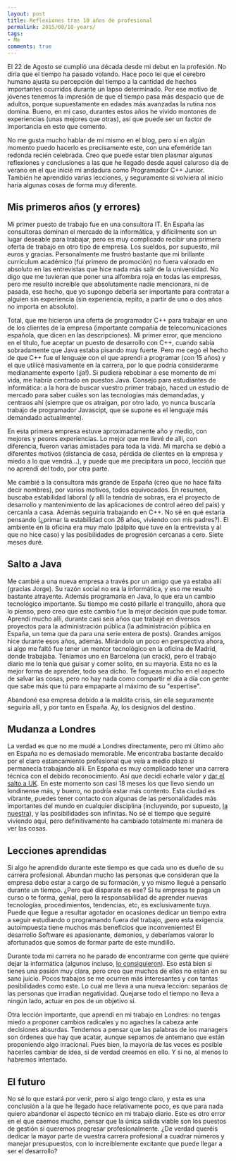 ```yaml
---
layout: post
title: Reflexiones tras 10 años de profesional
permalink: 2015/08/10-years/
tags:
- Me
comments: true
---
```


El 22 de Agosto se cumplió una década desde mi debut en la profesión. No diría que el tiempo ha pasado volando. Hace poco leí que el cerebro humano ajusta su percepción del tiempo a la cantidad de hechos importantes ocurridos durante un lapso determinado. Por ese motivo de jóvenes tenemos la impresión de que el tiempo pasa más despacio que de adultos, porque supuestamente en edades más avanzadas la rutina nos domina. Bueno, en mi caso, durantes estos años he vivido montones de experiencias (unas mejores que otras), así que puede ser un factor de importancia en esto que comento.

No me gusta mucho hablar de mí mismo en el blog, pero si en algún momento puedo hacerlo es precisamente este, con una efeméride tan redonda recién celebrada. Creo que puede estar bien plasmar algunas reflexiones y conclusiones a las que he llegado desde aquel caluroso día de verano en el que inicié mi andadura como Programador C++ Junior. También he aprendido varias lecciones, y seguramente si volviera al inicio haría algunas cosas de forma muy diferente.

<!--break-->

## Mis primeros años (y errores)

Mi primer puesto de trabajo fue en una consultora IT. En España las consultoras dominan el mercado de la informática, y difícilmente son un lugar deseable para trabajar, pero es muy complicado recibir una primera oferta de trabajo en otro tipo de empresa. Los sueldos, por supuesto, mil euros y gracias. Personalmente me frustró bastante que mi brillante currículum académico (fui primero de promoción) no fuera valorado en absoluto en las entrevistas que hice nada más salir de la universidad. No digo que me tuvieran que poner una alfombra roja en todas las empresas, pero me resultó increíble que absolutamente nadie mencionara, ni de pasada, ese hecho, que yo supongo debería ser importante para contratar a alguien sin experiencia (sin experiencia, repito, a partir de uno o dos años no importa en absoluto).

Total, que me hicieron una oferta de programador C++ para trabajar en uno de los clientes de la empresa (importante compañía de telecomunicaciones española, que dicen en las descripciones). Mi primer error, que menciono en el título, fue aceptar un puesto de desarrollo con C++, cuando sabía sobradamente que Java estaba pisando muy fuerte. Pero me cegó el hecho de que C++ fue el lenguaje con el que aprendí a programar (con 15 años) y el que utilicé masivamente en la carrera, por lo que podría considerarme medianamente experto (¡ja!). Si pudiera rebobinar a ese momento de mi vida, me habría centrado en puestos Java. Consejo para estudiantes de informática: a la hora de buscar vuestro primer trabajo, haced un estudio de mercado para saber cuáles son las tecnologías más demandadas, y centraos ahí (siempre que os atraigan, por otro lado, yo nunca buscaría trabajo de programador Javascipt, que se supone es el lenguaje más demandado actualmente).

En esta primera empresa estuve aproximadamente año y medio, con mejores y peores experiencias. Lo mejor que me llevé de allí, con diferencia, fueron varias amistades para toda la vida. Mi marcha se debió a diferentes motivos (distancia de casa, pérdida de clientes en la empresa y miedo a lo que vendrá...), y puede que me precipitara un poco, lección que no aprendí del todo, por otra parte.

Me cambié a la consultora más grande de España (creo que no hace falta decir nombres), por varios motivos, todos equivocados. En resumen, buscaba estabilidad laboral (y allí la tendría de sobras, era el proyecto de desarrollo y mantenimiento de las aplicaciones de control aéreo del país) y cercanía a casa. Además seguiría trabajando en C++. No sé en qué estaría pensando (¿primar la estabilidad con 26 años, viviendo con mis padres?). El ambiente en la oficina era muy malo (pálpito que tuve en la entrevista y al que no hice caso) y las posibilidades de progresión cercanas a cero. Siete meses duré.

## Salto a Java

Me cambié a una nueva empresa a través por un amigo que ya estaba allí (gracias Jorge). Su razón social no era la informática, y eso me resultó bastante atrayente. Además programaría en Java, lo que era un cambio tecnológico importante. Su tiempo me costó pillarle el tranquillo, ahora que lo pienso, pero creo que este cambio fue la mejor decisión que pude tomar. Aprendí mucho allí, durante casi seis años que trabajé en diversos proyectos para la administración pública (la administración pública en España, un tema que da para una serie entera de posts). Grandes amigos hice durante esos años, además. Mirándolo un poco en perspectiva ahora, si algo me faltó fue tener un mentor tecnológico en la oficina de Madrid, donde trabajaba. Teníamos uno en Barcelona (un crack), pero el trabajo diario me lo tenía que guisar y comer solito, en su mayoría. Esta no es la mejor forma de aprender, todo sea dicho. Te fogueas mucho en el aspecto de salvar las cosas, pero no hay nada como compartir el día a día con gente que sabe más que tú para empaparte al máximo de su "expertise".

Abandoné esa empresa debido a la maldita crisis, sin ella seguramente seguiría allí, y por tanto en España. Ay, los designios del destino.

## Mudanza a Londres

La verdad es que no me mudé a Londres directamente, pero mi último año en España no es demasiado memorable. Me encontraba bastante decaído por el claro estancamiento profesional que veía a medio plazo si permanecía trabajando allí. En España es muy complicado tener una carrera técnica con el debido reconocimiento. Así que decidí echarle valor y [dar el salto a UK](/2015/04/trabajo-londres). En este momento son casi 18 meses los que llevo siendo un londinense más, y bueno, no podría estar más contento. Esta ciudad es vibrante, puedes tener contacto con algunas de las personalidades más importantes del mundo en cualquier disciplina (incluyendo, por supuesto, [la nuestra](/public/pictures/uncle_bob.jpg)), y las posibilidades son infinitas. No sé el tiempo que seguiré viviendo aquí, pero definitivamente ha cambiado totalmente mi manera de ver las cosas.

## Lecciones aprendidas

Si algo he aprendido durante este tiempo es que cada uno es dueño de su carrera profesional. Abundan mucho las personas que consideran que la empresa debe estar a cargo de su formación, y yo mismo llegué a pensarlo durante un tiempo. ¿Pero qué disparate es ese? Si tu empresa te paga un curso o te forma, genial, pero la responsabilidad de aprender nuevas tecnologías, procedimientos, tendencias, etc, es exclusivamente tuya. Puede que llegue a resultar agotador en ocasiones dedicar un tiempo extra a seguir estudiando o programando fuera del trabajo, ¡pero esta exigencia autoimpuesta tiene muchos más beneficios que inconvenientes! El desarrollo Software es apasionante, demonios, y deberíamos valorar lo afortunados que somos de formar parte de este mundillo.

Durante toda mi carrera no he parado de encontrarme con gente que quiere dejar la informática (algunos incluso, [lo consiguieron](http://www.dobleenfoque.com/)). Eso está bien si tienes una pasión muy clara, pero creo que muchos de ellos no están en su sano juicio. Pocos trabajos se me ocurren más interesantes y con tantas posibilidades como este. Lo cual me lleva a una nueva lección: separáos de las personas que irradian negatividad. Quejarse todo el tiempo no lleva a ningún lado, actuar en pos de un objetivo sí.

Otra lección importante, que aprendí en mi trabajo en Londres: no tengas miedo a proponer cambios radicales y no agaches la cabeza ante decisiones absurdas. Tendemos a pensar que las palabras de los managers son órdenes que hay que acatar, aunque sepamos de antemano que están proponiendo algo irracional. Pues bien, la mayoría de las veces es posible hacerles cambiar de idea, si de verdad creemos en ello. Y si no, al menos lo habremos intentado.

## El futuro

No sé lo que estará por venir, pero si algo tengo claro, y esta es una conclusión a la que he llegado hace relativamente poco, es que para nada quiero abandonar el aspecto técnico en mi trabajo diario. Este es otro error en el que caemos mucho, pensar que la única salida viable son los puestos de gestión si queremos progresar profesionalmente. ¿De verdad queréis dedicar la mayor parte de vuestra carrera profesional a cuadrar números y manejar presupuestos, con lo increíblemente excitante que puede llegar a ser el desarrollo?

